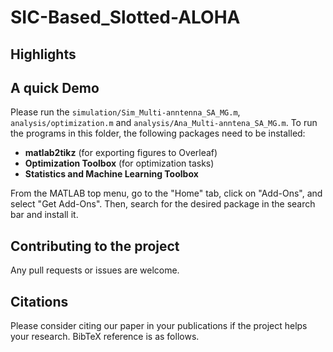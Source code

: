 # SIC-Based_Slotted-ALOHA

## Highlights


## A quick Demo
Please run the ```simulation/Sim_Multi-anntenna_SA_MG.m```,  ```analysis/optimization.m``` and ```analysis/Ana_Multi-anntena_SA_MG.m```.
To run the programs in this folder, the following packages need to be installed:

* **matlab2tikz** (for exporting figures to Overleaf)
* **Optimization Toolbox** (for optimization tasks)
* **Statistics and Machine Learning Toolbox**

From the MATLAB top menu, go to the "Home" tab, click on "Add-Ons", and select "Get Add-Ons".
Then, search for the desired package in the search bar and install it.

## Contributing to the project
Any pull requests or issues are welcome.

## Citations
Please consider citing our paper in your publications if the project helps your research. BibTeX reference is as follows.
